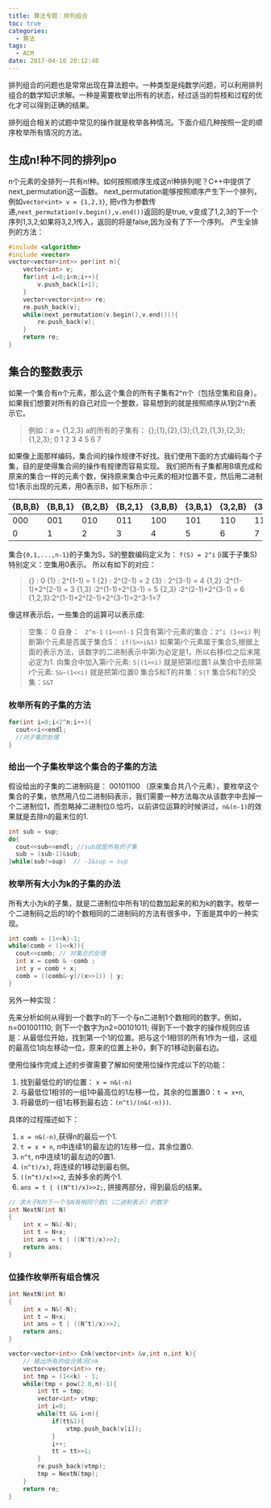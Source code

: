 ```yaml
---
title: 算法专题：排列组合
toc: true
categories:
  - 算法
tags:
  - ACM
date: 2017-04-10 20:12:48
---
```

排列组合的问题也是常常出现在算法题中。一种类型是纯数学问题，可以利用排列组合的数学知识求解。一种是需要枚举出所有的状态，经过适当的剪枝和过程的优化才可以得到正确的结果。
<!-- more -->
排列组合相关的试题中常见的操作就是枚举各种情况。下面介绍几种按照一定的顺序枚举所有情况的方法。
## 生成n!种不同的排列po
n个元素的全排列一共有n!种。如何按照顺序生成这n!种排列呢？C++中提供了next_permutation这一函数。
next_permutation能够按照顺序产生下一个排列，例如`vector<int> v = {1,2,3}`, 把v作为参数传递,`next_permutation(v.begin(),v.end())`返回的是true, v变成了1,2,3的下一个序列1,3,2;如果将3,2,1传入，返回的将是false,因为没有了下一个序列。
产生全排列的方法：
```c
#include <algorithm>
#include <vector>
vector<vector<int>> per(int n){
    vector<int> v;
    for(int i=0;i<n;i++){
        v.push_back(i+1);
    }
    vector<vector<int>> re;
    re.push_back(v);
    while(next_permutation(v.begin(),v.end())){
        re.push_back(v);
    }
    return re;
}
```

## 集合的整数表示
如果一个集合有n个元素，那么这个集合的所有子集有2^n个（包括空集和自身）。如果我们想要对所有的自己对应一个整数，容易想到的就是按照顺序从1到2^n表示它。

> 例如：a = {1,2,3}
> a的所有的子集有：
> {};{1},{2},{3};{1,2},{1,3},{2,3};{1,2,3};
> 0   1   2   3    4     5     6      7

如果像上面那样编码，集合间的操作规律不好找。我们使用下面的方式编码每个子集，目的是使得集合间的操作有规律而容易实现。
我们把所有子集都用B填充成和原来的集合一样的元素个数，保持原来集合中元素的相对位置不变，然后用二进制位1表示出现的元素，用0表示B，如下标所示：

|{B,B,B}|{B,B,1}|{B,2,B}|{B,2,1}|{3,B,B}|{3,B,1}|{3,2,B}|{3,2,1}|
|--|---|---|---|-----|-----|-----|------|
|000|001|010|011|100|101|110|111
| 0|1  | 2 | 3 |4    |5    |6    |  7


集合`{0,1,...,n-1}`的子集为S，S的整数编码定义为：
`f(S) = 2^i` (i属于子集S)
特别定义：空集用0表示。
所以有如下的对应：
>{}    :  0
>{1}   : 2^(1-1) = 1
>{2}   : 2^(2-1) = 2
>{3}   : 2^(3-1) = 4
>{1,2} :2^(1-1)+2^(2-1) = 3
>{1,3} :2^(1-1)+2^(3-1) = 5
>{2,3} :2^(2-1)+2^(3-1) = 6
>{1,2,3}:2^(1-1)+2^(2-1)+2^(3-1)=2^3-1=7

像这样表示后，一些集合的运算可以表示成:
> 空集：  0
> 自身： ` 2^n-1`  `(1<<n)-1`
> 只含有第i个元素的集合：`2^i (1<<i)`
> 判断第i个元素是否属于集合S： `if(S>>i&1)`  如果第i个元素属于集合S,根据上面的表示方法，该数字的二进制表示中第i为必定是1，所以右移i位之后末尾必定为1.
> 向集合中加入第i个元素: `S|(1<<i)`  就是把第i位置1
> 从集合中去除第i个元素: `S&~(1<<i)` 就是把第i位置0
> 集合S和T的并集：`S|T`
> 集合S和T的交集：`S&T`

### 枚举所有的子集的方法
```c
for(int i=0;i<2^n;i++){
  cout<<i<<endl;
  //对子集的处理
}
```

### 给出一个子集枚举这个集合的子集的方法

假设给出的子集的二进制码是： 00101100 （原来集合共八个元素），要枚举这个集合的子集，依然用八位二进制码表示，我们需要一种方法每次从该数字中去掉一个二进制位1，而忽略掉二进制位0.恰巧，以前讲位运算的时候讲过，`n&(n-1)`的效果就是去除n的最末位的1.
```c
int sub = sup;
do{
  cout<<sub<<endl; //sub就是所有的子集
  sub = (sub-1)&sub;
}while(sub!=sup)  // -1&sup = sup
```

### 枚举所有大小为k的子集的办法

所有大小为k的子集，就是二进制位中所有1的位数加起来的和为k的数字。枚举一个二进制码之后的1的个数相同的二进制码的方法有很多中，下面是其中的一种实现。
```c
int comb = (1<<k)-1;
while(comb < (1<<k)){
  cout<<comb; // 对集合的处理
  int x = comb & -comb ;
  int y = comb + x;
  comb = ((comb&~y)/(x>>1)) | y;
}

```

另外一种实现：

先来分析如何从得到一个数字n的下一个与n二进制1个数相同的数字。例如，n=001001110; 则下一个数字为n2=00101011;
得到下一个数字的操作规则应该是：从最低位开始，找到第一个1的位置。把与这个1相邻的所有1作为一组，这组的最高位1向左移动一位，原来的位置上补0，剩下的1移动到最右边。

使用位操作完成上述的步骤需要了解如何使用位操作完成以下的功能：

1. 找到最低位的1的位置： `x = n&(-n)`
2. 与最低位1相邻的一组1中最高位的1左移一位，其余的位置置0：`t = x+n`,
3. 将最低的一组1右移到最右边：`(n^t)/(n&(-n)))`.

具体的过程描述如下：

1. `x = n&(-n)`,获得n的最后一个1.
2. `t = x + n`, n中连续1的最左边的1左移一位，其余位置0.
3. `n^t`, n中连续1的最左边的0置1.
4. `(n^t)/x)`, 将连续的1移动到最右侧。
5. `((n^t)/x)>>2`, 去掉多余的两个1.
6. `ans = t | ((N^t)/x)>>2;`, 拼接两部分，得到最后的结果。

```c
// 求大于N的下一个与N有相同个数1（二进制表示）的数字
int NextN(int N)
{
    int x = N&(-N);
    int t = N+x;
    int ans = t | ((N^t)/x)>>2;
    return ans;
}
```

### 位操作枚举所有组合情况

```c
int NextN(int N)
{
    int x = N&(-N);
    int t = N+x;
    int ans = t | ((N^t)/x)>>2;
    return ans;
}

vector<vector<int>> Cnk(vector<int> &v,int n,int k){
    // 输出所有的组合情况Cnk
    vector<vector<int>> re;
    int tmp = (1<<k) - 1;
    while(tmp < pow(2.0,n)-1){
        int tt = tmp;
        vector<int> vtmp;
        int i=0;
        while(tt && i<n){
            if(tt&1){
                vtmp.push_back(v[i]);
            }
            i++;
            tt = tt>>1;
        }
        re.push_back(vtmp);
        tmp = NextN(tmp);
    }
    return re;
}
```
